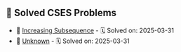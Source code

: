 ## 📌 Solved CSES Problems
- 🔹 [Increasing Subsequence](./01145-Increasing%20Subsequence) - 🗓️ Solved on: 2025-03-31
- 🔹 [Unknown](./01600-Sub%20Array%20Sums1) - 🗓️ Solved on: 2025-03-31